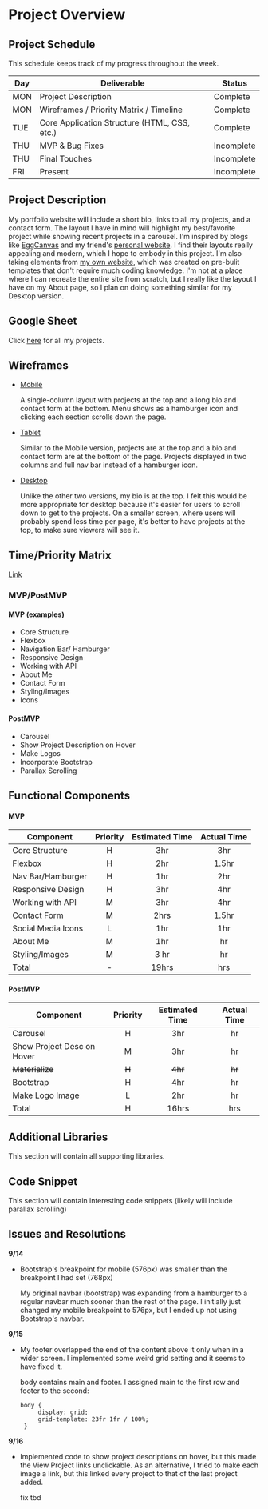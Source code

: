 # Project Overview

## Project Schedule

This schedule keeps track of my progress throughout the week.  


|  Day | Deliverable | Status
|---|---| ---|
|MON| Project Description | Complete
|MON| Wireframes / Priority Matrix / Timeline | Complete
|TUE| Core Application Structure (HTML, CSS, etc.) | Complete
|THU| MVP & Bug Fixes | Incomplete
|THU| Final Touches | Incomplete
|FRI| Present | Incomplete



## Project Description

My portfolio website will include a short bio, links to all my projects, and a contact form. The layout I have in mind will highlight my best/favorite project while showing recent projects in a carousel. I'm inspired by blogs like [EggCanvas](https://www.eggcanvas.com/) and my friend's [personal website](https://www.isabelcalkins.com/). I find their layouts really appealing and modern, which I hope to embody in this project. I'm also taking elements from [my own website](https://rianashahid.com/about), which was created on pre-bulit templates that don't require much coding knowledge. I'm not at a place where I can recreate the entire site from scratch, but I really like the layout I have on my About page, so I plan on doing something similar for my Desktop version. 

## Google Sheet

Click [here](https://docs.google.com/spreadsheets/d/1F6TgKH1HQ4Y9KlbVs1zh_r9-1yZ6eSXrkG6DpTmO1g8/edit#gid=0) for all my projects.

## Wireframes

* [Mobile](https://i.imgur.com/CBIkFcr.png)

  A single-column layout with projects at the top and a long bio and contact form at the bottom. Menu shows as a hamburger icon and clicking each section scrolls down the page.

* [Tablet](https://i.imgur.com/DPxS9z3.png)

  Similar to the Mobile version, projects are at the top and a bio and contact form are at the bottom of the page. Projects displayed in two columns and full nav bar instead of a hamburger icon. 
 
* [Desktop](https://i.imgur.com/R0TOVMO.png)
 
  Unlike the other two versions, my bio is at the top. I felt this would be more appropriate for desktop because it's easier for users to scroll down to get to the projects. On a smaller screen, where users will probably spend less time per page, it's better to have projects at the top, to make sure viewers will see it. 

## Time/Priority Matrix 

[Link](https://i.imgur.com/1SMaUfc.jpg)

### MVP/PostMVP

#### MVP (examples)

* Core Structure
* Flexbox
* Navigation Bar/ Hamburger
* Responsive Design
* Working with API
* About Me
* Contact Form
* Styling/Images
* Icons

#### PostMVP 

* Carousel
* Show Project Description on Hover
* Make Logos
* Incorporate Bootstrap
* Parallax Scrolling

## Functional Components

#### MVP
| Component | Priority | Estimated Time | Actual Time |
| --- | :---: |  :---: | :---: | 
| Core Structure | H | 3hr | 3hr |
| Flexbox | H | 2hr | 1.5hr |
| Nav Bar/Hamburger | H | 1hr | 2hr |  
| Responsive Design | H | 3hr|  4hr | 
| Working with API| M | 3hr | 4hr|
| Contact Form | M | 2hrs|  1.5hr | 
| Social Media Icons | L | 1hr | 1hr |
| About Me | M | 1hr | hr |
| Styling/Images | M | 3 hr | hr |
| Total | - | 19hrs| hrs |

#### PostMVP
| Component | Priority | Estimated Time | Actual Time |
| --- | :---: |  :---: | :---: | 
| Carousel | H | 3hr| hr | 
| Show Project Desc on Hover | M | 3hr | hr |
| ~~Materialize~~ | ~~H~~ | ~~4hr~~ | ~~hr~~ |
| Bootstrap | H | 4hr | hr |
| Make Logo Image | L | 2hr | hr |
| Total | H | 16hrs| hrs |

## Additional Libraries
This section will contain all supporting libraries.

<!-- add bootstrap once I do the carousel -->

## Code Snippet

This section will contain interesting code snippets (likely will include parallax scrolling)
<!-- add code for how I embedded the content from my google sheet -->

## Issues and Resolutions

**9/14**  
* Bootstrap's breakpoint for mobile (576px) was smaller than the breakpoint I had set (768px)

  My original navbar (bootstrap) was expanding from a hamburger to a regular navbar much sooner than the rest of the page. I initially just changed my mobile breakpoint to 576px, but I ended up not using Bootstrap's navbar.

**9/15**  
* My footer overlapped the end of the content above it only when in a wider screen. I implemented some weird grid setting and it seems to have fixed it.

  body contains main and footer. I assigned main to the first row and footer to the second:  
   ``` 
   body {
        display: grid;
        grid-template: 23fr 1fr / 100%; 
    } 
    ```

**9/16**
* Implemented code to show project descriptions on hover, but this made the View Project links unclickable. As an alternative, I tried to make each image a link, but this linked every project to that of the last project added.

  fix tbd
<!-- #### SAMPLE.....
**ERROR**: app.js:34 Uncaught SyntaxError: Unexpected identifier                                
**RESOLUTION**: Missing comma after first object in sources {} object -->
